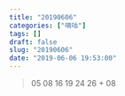 ```yaml
---
title: "20190606"
categories: ["嘀咕"]
tags: []
draft: false
slug: "20190606"
date: "2019-06-06 19:53:00"
---
```


> 05 08 16 19 24 26 + 08
